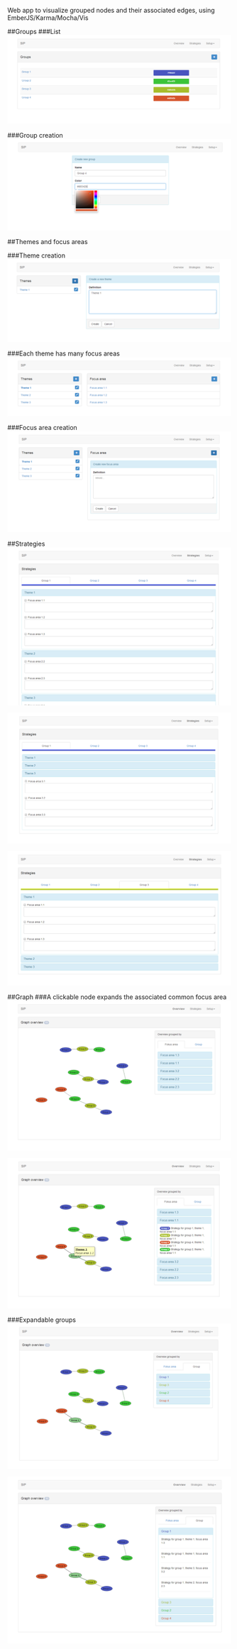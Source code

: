 Web app to visualize grouped nodes and their associated edges, using EmberJS/Karma/Mocha/Vis

##Groups
###List
![List](https://raw.githubusercontent.com/mawiza/SIP-Ember/master-2/img/screenshots/group-list.png)

###Group creation
![Create](https://raw.githubusercontent.com/mawiza/SIP-Ember/master-2/img/screenshots/create-group.png)

##Themes and focus areas

###Theme creation
![Create](https://raw.githubusercontent.com/mawiza/SIP-Ember/master-2/img/screenshots/create-theme.png)

###Each theme has many focus areas
![List](https://raw.githubusercontent.com/mawiza/SIP-Ember/master-2/img/screenshots/themes-focusareas-list.png)

###Focus area creation
![Create](https://raw.githubusercontent.com/mawiza/SIP-Ember/master-2/img/screenshots/create-focusarea.png)

##Strategies
![Strategies1](https://raw.githubusercontent.com/mawiza/SIP-Ember/master-2/img/screenshots/strategies-1.png)

![Strategies2](https://raw.githubusercontent.com/mawiza/SIP-Ember/master-2/img/screenshots/strategies-2.png)

![Strategies3](https://raw.githubusercontent.com/mawiza/SIP-Ember/master-2/img/screenshots/strategies-3.png)

##Graph
###A clickable node expands the associated common focus area
![Graph1](https://raw.githubusercontent.com/mawiza/SIP-Ember/master-2/img/screenshots/graph-1.png)

![Graph2](https://raw.githubusercontent.com/mawiza/SIP-Ember/master-2/img/screenshots/graph-2.png)

###Expandable groups
![Graph3](https://raw.githubusercontent.com/mawiza/SIP-Ember/master-2/img/screenshots/graph-3.png)

![Graph4](https://raw.githubusercontent.com/mawiza/SIP-Ember/master-2/img/screenshots/graph-4.png)